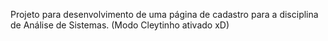 Projeto para desenvolvimento de uma página de cadastro para a disciplina de Análise de Sistemas. (Modo Cleytinho ativado xD)
